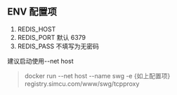 ## ENV 配置项

1. REDIS_HOST
2. REDIS_PORT  默认 6379
3. REDIS_PASS  不填写为无密码

建议启动使用--net host

> docker run --net host --name swg -e {如上配置项} registry.simcu.com/www/swg/tcpproxy